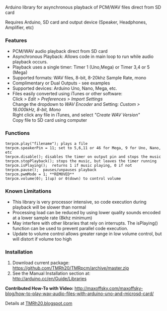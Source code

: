 Arduino library for asynchronous playback of PCM/WAV files direct from SD card

Requires Arduino, SD card and output device (Speaker, Headphones, Amplifier, etc)


### **Features**

* PCM/WAV audio playback direct from SD card
* Asynchronous Playback: Allows code in main loop to run while audio playback occurs.
* Playback uses a single timer: Timer 1 (Uno,Mega) or Timer 3,4 or 5 (Mega)
* Supported formats: WAV files, 8-bit, 8-20khz Sample Rate, mono
* Complimentary or Dual Outputs - see examples
* Supported devices: Arduino Uno, Nano, Mega, etc.
* Files easily converted using iTunes or other software:  
    Click _> Edit > Preferences > Import Settings_  
    Change the dropdown to _WAV Encoder_ and Setting: _Custom > 16.000kHz, 8-bit, Mono_  
    Right click any file in iTunes, and select _"Create WAV Version"_  
    Copy file to SD card using computer


### **Functions**
    tmrpcm.play("filename"); plays a file
    tmrpcm.speakerPin = 11; set to 5,6,11 or 46 for Mega, 9 for Uno, Nano, etc
    tmrpcm.disable(); disables the timer on output pin and stops the music
    tmrpcm.stopPlayback(); stops the music, but leaves the timer running
    tmrpcm.isPlaying();  returns 1 if music playing, 0 if not
    tmrpcm.pause();  pauses/unpauses playback
    tmrpcm.pwmMode = 1; **REMOVED**
    tmrpcm.volume(0); 1(up) or 0(down) to control volume

### **Known Limitations**

* This library is very processor intensive, so code execution during playback will be slower than normal
* Processing load can be reduced by using lower quality sounds encoded at a lower sample rate (8khz minimum)
* May interfere with other libraries that rely on interrupts. The isPlaying() function can be used to
  prevent parallel code execution.
* Update to volume control allows greater range in low volume control, but will distort
  if volume too high

### **Installation**

1. Download current package: <https://github.com/TMRh20/TMRpcm/archive/master.zip>
2. See the Manual Installation section at: <http://arduino.cc/en/Guide/Libraries>

**Contributed How-To with Video:** <http://maxoffsky.com/maxoffsky-blog/how-to-play-wav-audio-files-with-arduino-uno-and-microsd-card/>

Details at [TMRh20.blogspot.com](http://tmrh20.blogspot.com)
